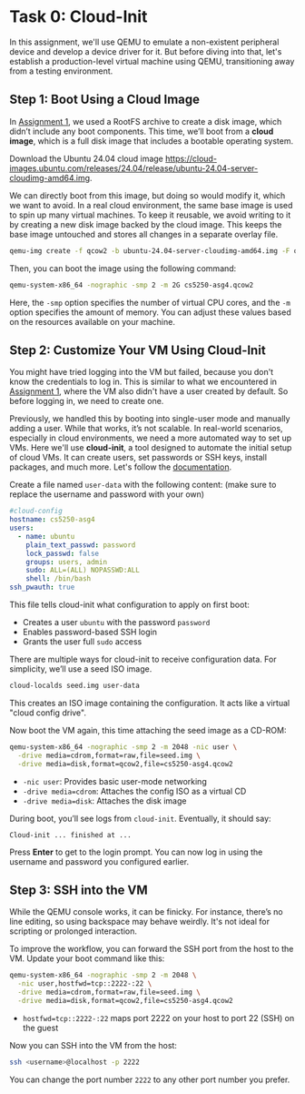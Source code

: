 # Task 0: Cloud-Init

In this assignment, we'll use QEMU to emulate a non-existent peripheral device and develop a device driver for it.
But before diving into that, let's establish a production-level virtual machine using QEMU, transitioning away from a testing environment.

## Step 1: Boot Using a Cloud Image

In [Assignment 1](../asg1/task-boot.md), we used a RootFS archive to create a disk image, which didn’t include any boot components.
This time, we’ll boot from a **cloud image**, which is a full disk image that includes a bootable operating system.

Download the Ubuntu 24.04 cloud image <https://cloud-images.ubuntu.com/releases/24.04/release/ubuntu-24.04-server-cloudimg-amd64.img>.

We can directly boot from this image, but doing so would modify it, which we want to avoid.
In a real cloud environment, the same base image is used to spin up many virtual machines.
To keep it reusable, we avoid writing to it by creating a new disk image backed by the cloud image.
This keeps the base image untouched and stores all changes in a separate overlay file.

```bash
qemu-img create -f qcow2 -b ubuntu-24.04-server-cloudimg-amd64.img -F qcow2 cs5250-asg4.qcow2 16G
```

Then, you can boot the image using the following command:

```bash
qemu-system-x86_64 -nographic -smp 2 -m 2G cs5250-asg4.qcow2
```

Here, the `-smp` option specifies the number of virtual CPU cores, and the `-m` option specifies the amount of memory.
You can adjust these values based on the resources available on your machine.

## Step 2: Customize Your VM Using Cloud-Init

You might have tried logging into the VM but failed, because you don't know the credentials to log in.
This is similar to what we encountered in [Assignment 1](../asg1/task-boot.md), where the VM also didn't have a user created by default.
So before logging in, we need to create one.

Previously, we handled this by booting into single-user mode and manually adding a user.
While that works, it’s not scalable.
In real-world scenarios, especially in cloud environments, we need a more automated way to set up VMs.
Here we'll use **cloud-init**, a tool designed to automate the initial setup of cloud VMs.
It can create users, set passwords or SSH keys, install packages, and much more.
Let's follow the [documentation](https://cloudinit.readthedocs.io/).

Create a file named `user-data` with the following content:
(make sure to replace the username and password with your own)

```yaml
#cloud-config
hostname: cs5250-asg4
users:
  - name: ubuntu
    plain_text_passwd: password
    lock_passwd: false
    groups: users, admin
    sudo: ALL=(ALL) NOPASSWD:ALL
    shell: /bin/bash
ssh_pwauth: true
```

This file tells cloud-init what configuration to apply on first boot:

- Creates a user `ubuntu` with the password `password`
- Enables password-based SSH login
- Grants the user full `sudo` access

There are multiple ways for cloud-init to receive configuration data.
For simplicity, we’ll use a seed ISO image.

```bash
cloud-localds seed.img user-data
```

This creates an ISO image containing the configuration.
It acts like a virtual "cloud config drive".

Now boot the VM again, this time attaching the seed image as a CD-ROM:

```bash
qemu-system-x86_64 -nographic -smp 2 -m 2048 -nic user \
  -drive media=cdrom,format=raw,file=seed.img \
  -drive media=disk,format=qcow2,file=cs5250-asg4.qcow2
```

- `-nic user`: Provides basic user-mode networking
- `-drive media=cdrom`: Attaches the config ISO as a virtual CD
- `-drive media=disk`: Attaches the disk image

During boot, you’ll see logs from `cloud-init`.
Eventually, it should say:

```
Cloud-init ... finished at ...
```

Press **Enter** to get to the login prompt.
You can now log in using the username and password you configured earlier.

## Step 3: SSH into the VM

While the QEMU console works, it can be finicky.
For instance, there’s no line editing, so using backspace may behave weirdly.
It's not ideal for scripting or prolonged interaction.

To improve the workflow, you can forward the SSH port from the host to the VM.
Update your boot command like this:

```bash
qemu-system-x86_64 -nographic -smp 2 -m 2048 \
  -nic user,hostfwd=tcp::2222-:22 \
  -drive media=cdrom,format=raw,file=seed.img \
  -drive media=disk,format=qcow2,file=cs5250-asg4.qcow2
```

- `hostfwd=tcp::2222-:22` maps port 2222 on your host to port 22 (SSH) on the guest

Now you can SSH into the VM from the host:

```bash
ssh <username>@localhost -p 2222
```

You can change the port number `2222` to any other port number you prefer.

